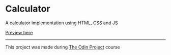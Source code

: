 # Calculator
A calculator implementation using HTML, CSS and JS

[Preview here](https://memeticca.github.io/calculator/)

---
This project was made during [The Odin Project](https://www.theodinproject.com/) course
